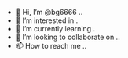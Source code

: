 - 👋 Hi, I’m @bg6666 ..
- 👀 I’m interested in .
- 🌱 I’m currently learning .
- 💞️ I’m looking to collaborate on ..
- 📫 How to reach me ..

<!---
bg6666/bg6666 is a ✨ special ✨ repository because its `README.md` (this file) appears on your GitHub profile.
You can click the Preview link to take a look at your changes.
--->
